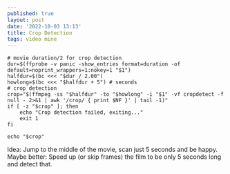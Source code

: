 ```yaml
---
published: true
layout: post
date: '2022-10-03 13:13'
title: Crop Detection
tags: video mine 
---
```

    # movie duration/2 for crop detection
    dur=$(ffprobe -v panic -show_entries format=duration -of default=noprint_wrappers=1:nokey=1 "$1")
    halfdur=$(bc <<< "$dur / 2.00")
    howlong=$(bc <<< "$halfdur + 5") # seconds
    # crop detection
    crop="$(ffmpeg -ss "$halfdur" -to "$howlong" -i "$1" -vf cropdetect -f null - 2>&1 | awk '/crop/ { print $NF }' | tail -1)"
    if [ -z "$crop" ]; then
        echo "Crop detection failed, exiting..."
        exit 1
    fi
    
    echo "$crop"

Idea: Jump to the middle of the movie, scan just 5 seconds and be happy.
Maybe better: Speed up (or skip frames) the film to be only 5 seconds long and detect that.
